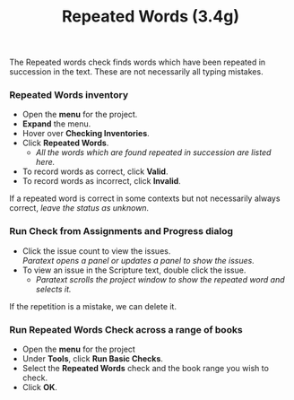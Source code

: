 ﻿---
title: Repeated Words (3.4g)
---
The Repeated words check finds words which have been repeated in succession in the text. These are not necessarily all typing mistakes.

### Repeated Words inventory

-   Open the **menu** for the project.
-   **Expand** the menu.
-   Hover over **Checking Inventories**.
-   Click **Repeated Words**.  
    -  *All the words which are found repeated in succession are listed here.*
-   To record words as correct, click **Valid**.
-   To record words as incorrect, click **Invalid**.

If a repeated word is correct in some contexts but not necessarily always correct, *leave the status as unknown.*

### Run Check from Assignments and Progress dialog 
-   Click the issue count to view the issues.  
   *Paratext opens a panel or updates a panel to show the issues.*
-   To view an issue in the Scripture text, double click the issue.  
    -  *Paratext scrolls the project window to show the repeated word and selects it.*

If the repetition is a mistake, we can delete it.

### Run Repeated Words Check across a range of books

-   Open the **menu** for the project
-   Under **Tools**, click **Run Basic Checks**.
-   Select the **Repeated Words** check and the book range you wish to check.
-   Click **OK**.


